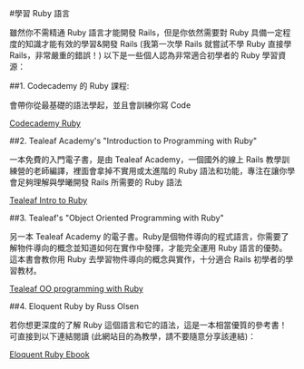 #學習 Ruby 語言

雖然你不需精通 Ruby 語言才能開發 Rails，但是你依然需要對 Ruby 具備一定程度的知識才能有效的學習&開發 Rails (我第一次學 Rails 就嘗試不學 Ruby 直接學 Rails，非常嚴重的錯誤！) 以下是一些個人認為非常適合初學者的 Ruby 學習資源：

##1. Codecademy 的 Ruby 課程:

會帶你從最基礎的語法學起，並且會訓練你寫 Code

[Codecademy Ruby](https://www.codecademy.com/en/tracks/ruby)

##2. Tealeaf Academy's "Introduction to Programming with Ruby"

一本免費的入門電子書，是由 Tealeaf Academy，一個國外的線上 Rails 教學訓練營的老師編譯，裡面會拿掉不實用或太進階的 Ruby 語法和功能，專注在讓你學會足夠理解與學曦開發 Rails 所需要的 Ruby 語法

[Tealeaf Intro to Ruby](https://www.gotealeaf.com/books/ruby/read/introduction)

##3. Tealeaf's "Object Oriented Programming with Ruby"

另一本 Tealeaf Academy 的電子書。Ruby是個物件導向的程式語言，你需要了解物件導向的概念並知道如何在實作中發揮，才能完全運用 Ruby 語言的優勢。 這本書會教你用 Ruby 去學習物件導向的概念與實作，十分適合 Rails 初學者的學習教材。

[Tealeaf OO programming with Ruby](https://www.gotealeaf.com/books/oo_ruby)

##4. Eloquent Ruby by Russ Olsen

若你想更深度的了解 Ruby 這個語言和它的語法，這是一本相當優質的參考書！
可直接到以下連結閱讀 (此網站目的為教學，請不要隨意分享該連結)：

[Eloquent Ruby Ebook](http://duck-on-rails.herokuapp.com/posts/eloquent-ruby)



